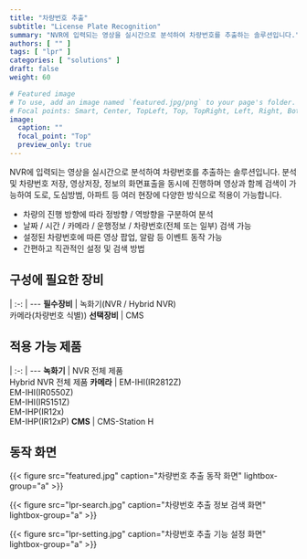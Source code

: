 ```yaml
---
title: "차량번호 추출"
subtitle: "License Plate Recognition"
summary: "NVR에 입력되는 영상을 실시간으로 분석하여 차량번호를 추출하는 솔루션입니다."
authors: [ "" ]
tags: [ "lpr" ]
categories: [ "solutions" ]
draft: false
weight: 60

# Featured image
# To use, add an image named `featured.jpg/png` to your page's folder.
# Focal points: Smart, Center, TopLeft, Top, TopRight, Left, Right, BottomLeft, Bottom, BottomRight.
image:
  caption: ""
  focal_point: "Top"
  preview_only: true
---
```


NVR에 입력되는 영상을 실시간으로 분석하여 차량번호를 추출하는 솔루션입니다. 분석 및 차량번호 저장, 영상저장, 정보의 화면표출을 동시에 진행하며 영상과 함께 검색이 가능하여 도로, 도심방범, 아파트 등 여러 현장에 다양한 방식으로 적용이 가능합니다.

- 차량의 진행 방향에 따라 정방향 / 역방향을 구분하여 분석
- 날짜 / 시간 / 카메라 / 운행정보 / 차량번호(전체 또는 일부) 검색 가능
- 설정된 차량번호에 따른 영상 팝업, 알람 등 이벤트 동작 가능
- 간편하고 직관적인 설정 및 검색 방법

<div class="container">
<div class="row">
<div class="col-12 col-sm-6 pl-0">

## 구성에 필요한 장비

|
:-: | ---
**필수장비** | 녹화기(NVR / Hybrid NVR)<br>카메라(차량번호 식별))
**선택장비** | CMS

</div>
<div class="col-12 col-sm-6 pl-0">

## 적용 가능 제품

|
:-: | ---
**녹화기** | NVR 전체 제품<br>Hybrid NVR 전체 제품
**카메라** | EM-IHI(IR2812Z)<br>EM-IHI(IR0550Z)<br>EM-IHI(IR5151Z)<br>EM-IHP(IR12x)<br>EM-IHP(IR12xP)
**CMS** | CMS-Station H

</div>
</div>
</div>

## 동작 화면

{{< figure src="featured.jpg" caption="차량번호 추출 동작 화면" lightbox-group="a" >}}

{{< figure src="lpr-search.jpg" caption="차량번호 추출 정보 검색 화면" lightbox-group="a" >}}

{{< figure src="lpr-setting.jpg" caption="차량번호 추출 기능 설정 화면" lightbox-group="a" >}}
